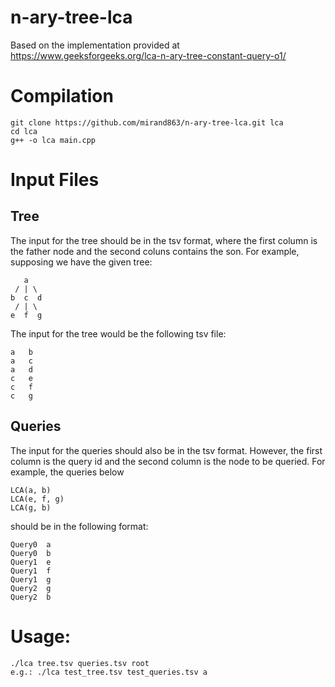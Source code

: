 # n-ary-tree-lca
Based on the implementation provided at https://www.geeksforgeeks.org/lca-n-ary-tree-constant-query-o1/

# Compilation
```
git clone https://github.com/mirand863/n-ary-tree-lca.git lca
cd lca
g++ -o lca main.cpp
```

# Input Files
## Tree
The input for the tree should be in the tsv format, where the first column is the father node and the second coluns contains the son. For example, supposing we have the given tree:
```
   a
 / | \
b  c  d
 / | \
e  f  g
```
The input for the tree would be the following tsv file:
```
a   b
a   c
a   d
c   e
c   f
c   g
```
## Queries
The input for the queries should also be in the tsv format. However, the first column is the query id and the second column is the node to be queried. For example, the queries below
```
LCA(a, b)
LCA(e, f, g)
LCA(g, b)
```
should be in the following format:
```
Query0	a
Query0	b
Query1	e
Query1	f
Query1	g
Query2	g
Query2	b
```
# Usage:
```
./lca tree.tsv queries.tsv root
e.g.: ./lca test_tree.tsv test_queries.tsv a
```
